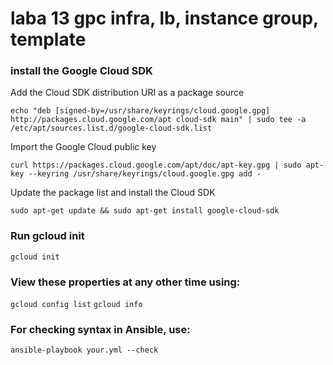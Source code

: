 # laba 13 gpc infra, lb, instance group, template


### install the Google Cloud SDK
Add the Cloud SDK distribution URI as a package source

```echo "deb [signed-by=/usr/share/keyrings/cloud.google.gpg] http://packages.cloud.google.com/apt cloud-sdk main" | sudo tee -a /etc/apt/sources.list.d/google-cloud-sdk.list```

Import the Google Cloud public key

```curl https://packages.cloud.google.com/apt/doc/apt-key.gpg | sudo apt-key --keyring /usr/share/keyrings/cloud.google.gpg add -```

Update the package list and install the Cloud SDK

```sudo apt-get update && sudo apt-get install google-cloud-sdk```

### Run gcloud init
```gcloud init```

### View these properties at any other time using:
```gcloud config list```
```gcloud info```

### For checking syntax in Ansible, use: 
```ansible-playbook your.yml --check```
